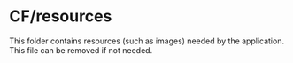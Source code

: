 # CF/resources

This folder contains resources (such as images) needed by the application. This file can
be removed if not needed.
